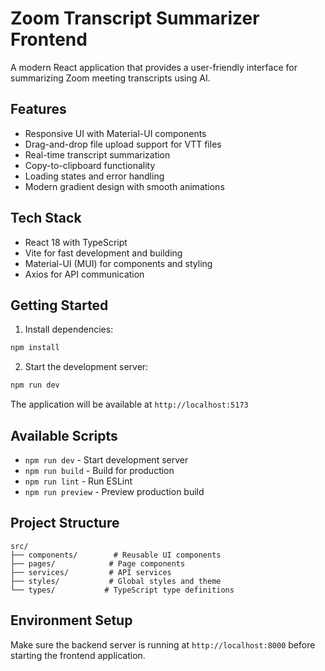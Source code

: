 # Zoom Transcript Summarizer Frontend

A modern React application that provides a user-friendly interface for summarizing Zoom meeting transcripts using AI.

## Features

- Responsive UI with Material-UI components
- Drag-and-drop file upload support for VTT files
- Real-time transcript summarization
- Copy-to-clipboard functionality
- Loading states and error handling
- Modern gradient design with smooth animations

## Tech Stack

- React 18 with TypeScript
- Vite for fast development and building
- Material-UI (MUI) for components and styling
- Axios for API communication

## Getting Started

1. Install dependencies:

```bash
npm install
```

2. Start the development server:

```bash
npm run dev
```

The application will be available at `http://localhost:5173`

## Available Scripts

- `npm run dev` - Start development server
- `npm run build` - Build for production
- `npm run lint` - Run ESLint
- `npm run preview` - Preview production build

## Project Structure

```
src/
├── components/        # Reusable UI components
├── pages/            # Page components
├── services/         # API services
├── styles/           # Global styles and theme
└── types/           # TypeScript type definitions
```

## Environment Setup

Make sure the backend server is running at `http://localhost:8000` before starting the frontend application.
